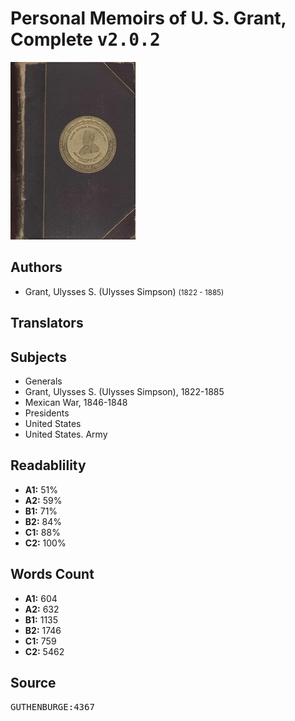 # Personal Memoirs of U. S. Grant, Complete <kbd>v2.0.2</kbd>

![](./cover.medium.jpg "")

## Authors


 - Grant, Ulysses S. (Ulysses Simpson) <small>(1822 - 1885)</small>

## Translators



## Subjects


 - Generals
 - Grant, Ulysses S. (Ulysses Simpson), 1822-1885
 - Mexican War, 1846-1848
 - Presidents
 - United States
 - United States. Army

## Readablility


 - **A1:** 51%
 - **A2:** 59%
 - **B1:** 71%
 - **B2:** 84%
 - **C1:** 88%
 - **C2:** 100%

## Words Count


 - **A1:** 604
 - **A2:** 632
 - **B1:** 1135
 - **B2:** 1746
 - **C1:** 759
 - **C2:** 5462

## Source


<kbd>GUTHENBURGE:4367</kbd>
